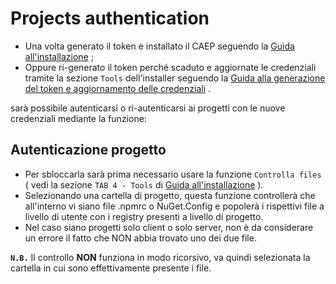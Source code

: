 # Projects authentication

- Una volta generato il token e installato il CAEP seguendo la [Guida all'installazione](./ca-tools-2-install-guide/) ;
- Oppure ri-generato il token perché scaduto e aggiornate le credenziali tramite la sezione `Tools` dell'installer seguendo la [Guida alla generazione del token e aggiornamento delle credenziali](./ca-tools-2-token-and-crededentials-update-guide/) .

sarà possibile autenticarsi o ri-autenticarsi ai progetti con le nuove credenziali mediante la funzione:

## Autenticazione progetto
- Per sbloccarla sarà prima necessario usare la funzione `Controlla files` ( vedi la sezione `TAB 4 - Tools` di [Guida all'installazione](./ca-tools-2-install-guide/) ).
- Selezionando una cartella di progetto, questa funzione controllerà che all'interno vi siano file .npmrc o NuGet.Config e popolerà i rispettivi file a livello di utente con i registry presenti a livello di progetto.
- Nel caso siano progetti solo client o solo server, non è da considerare un errore il fatto che NON abbia trovato uno dei due file.

**`N.B.`** Il controllo **NON** funziona in modo ricorsivo, va quindi selezionata la cartella in cui sono effettivamente presente i file.


